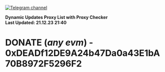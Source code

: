 [![Telegram channel](https://img.shields.io/endpoint?url=https://runkit.io/damiankrawczyk/telegram-badge/branches/master?url=https://t.me/n4z4v0d)](https://t.me/n4z4v0d) 

**Dynamic Updates Proxy List with Proxy Checker**  
**Last Updated: 21.12.23 21:40**

# DONATE (_any evm_) - 0xDEADf12DE9A24b47Da0a43E1bA70B8972F5296F2
